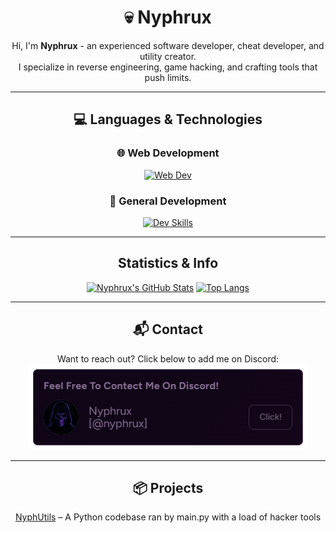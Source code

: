 <div align="center">

# 💀 Nyphrux

Hi, I'm **Nyphrux** - an experienced software developer, cheat developer, and utility creator.  
I specialize in reverse engineering, game hacking, and crafting tools that push limits.

---

## 💻 Languages & Technologies

### 🌐 Web Development  
[![Web Dev](https://skillicons.dev/icons?i=html,css,js)](https://github.com/nyphrux)

### 🧠 General Development  
[![Dev Skills](https://skillicons.dev/icons?i=python,java,cs,cpp,c)](https://github.com/nyphrux)

---

## Statistics & Info
[![Nyphrux's GitHub Stats](https://github-readme-stats.vercel.app/api?username=nyphrux&show_icons=true&theme=midnight-purple)](https://github.com/nyphrux)
[![Top Langs](https://github-readme-stats.vercel.app/api/top-langs/?username=nyphrux&show_icons=true&theme=midnight-purple&compact=true)](https://github.com/nyphrux)

---

## 📬 Contact

Want to reach out? Click below to add me on Discord:  
[![Add me on Discord](assets/add-me-on-discord.png)](https://discord.gg/JMpJPmSC)

---

## 📦 Projects

[NyphUtils](https://github.com/nyphrux/NyphUtils?link_provider=https://nyphrux.pages.dev) – A Python codebase ran by main.py with a load of hacker tools

</div>

